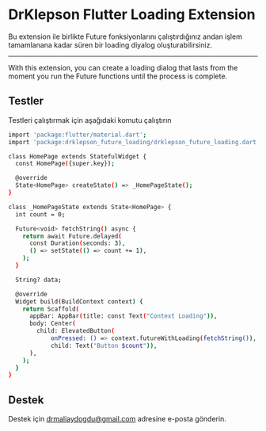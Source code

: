 
# DrKlepson Flutter Loading Extension

Bu extension ile birlikte Future fonksiyonlarını çalıştırdığınız andan işlem tamamlanana kadar süren bir loading diyalog oluşturabilirsiniz.

-------------------
With this extension, you can create a loading dialog that lasts from the moment you run the Future functions until the process is complete.


## Testler

Testleri çalıştırmak için aşağıdaki komutu çalıştırın

```bash
import 'package:flutter/material.dart';
import 'package:drklepson_future_loading/drklepson_future_loading.dart';

class HomePage extends StatefulWidget {
  const HomePage({super.key});

  @override
  State<HomePage> createState() => _HomePageState();
}

class _HomePageState extends State<HomePage> {
  int count = 0;

  Future<void> fetchString() async {
    return await Future.delayed(
      const Duration(seconds: 3),
      () => setState(() => count += 1),
    );
  }

  String? data;

  @override
  Widget build(BuildContext context) {
    return Scaffold(
      appBar: AppBar(title: const Text("Context Loading")),
      body: Center(
        child: ElevatedButton(
            onPressed: () => context.futureWithLoading(fetchString()),
            child: Text("Button $count")),
      ),
    );
  }
}

```

  
## Destek

Destek için drmaliaydogdu@gmail.com adresine e-posta gönderin.

  